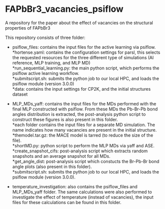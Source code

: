 # FAPbBr3_vacancies_psiflow
A repository for the paper about the effect of vacancies on the structural properties of FAPbBr3  

This repository consists of three folder:  

- psiflow_files: contains the input files for the active learning via psiflow.  
*hortense.yaml: contains the configuration settings for parsl, this selects the requested resources for the three different type of simulations (AI reference, MLP training, and MLP MD)  
*run_sequential_learning.py: the main python script, which performs the psiflow active learning workflow.  
*submitscript.sh: submits the python job to our local HPC, and loads the psiflow module (version 3.0.0)  
*data: contains the input settings for CP2K, and the initial structures dataset  

- MLP_MDs_yaff: contains the input files for the MDs performed with the final MLP constructed with psiflow. From these MDs the Pb-Br-Pb bond angles distribution is extracted, the post-analysis python script to construct these figures is also present in this folder.  
*each folder contains the input files for a separate MD simulation. The name indicates how many vacancies are present in the initial structure.  
*themodel.tar.gz: the MACE model is tarred (to reduce the size of the file).  
*shortMD.py: python script to perform the MLP MDs via yaff and ASE.  
*create_snapshot_cifs: post-analysis script which extracts random snapshots and an average snapshot for all MDs.  
*get_angle_dist: post-analysis script which constucts the Br-Pb-Br bond angle plots (also present in this folder).  
*submitscript.sh: submits the python job to our local HPC, and loads the psiflow module (version 3.0.0).  

- temperature_investigation: also contains the psiflow_files and MLP_MDs_yaff folder. The same calculations were also performed to investigate the effect of temperature (instead of vacancies), the input files for these calculations can be found in this folder.  
